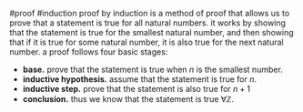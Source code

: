 #proof #induction
proof by induction is a method of proof that allows us to prove that a statement is true for all natural numbers. it works by showing that the statement is true for the smallest natural number, and then showing that if it is true for some natural number, it is also true for the next natural number. a proof follows four basic stages:
+ **base.** prove that the statement is true when $n$ is the smallest number.
+ **inductive hypothesis.** assume that the statement is true for $n$.
+ **inductive step.** prove that the statement is also true for $n+1$
+ **conclusion.** thus we know that the statement is true $\forall\mathbb{Z}$.